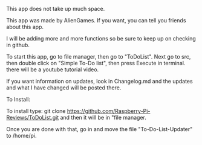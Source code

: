 This app does not take up much space.

This app was made by AlienGames. If you want,
you can tell you friends about this app.

I will be adding more and more functions so be sure to
keep up on checking in github.

To start this app, go to file manager, then go to "ToDoList". Next go to src, 
then double click on "Simple To-Do list", then press Execute in terminal.
there will be a youtube tutorial video.

If you want information on updates, look in Changelog.md and 
the updates and what I have changed will be posted there.

To Install:

To install type: git clone https://github.com/Raspberry-Pi-Reviews/ToDoList.git and
then it will be in "file manager.

Once you are done with that, go in and move the file "To-Do-List-Updater" to /home/pi.
